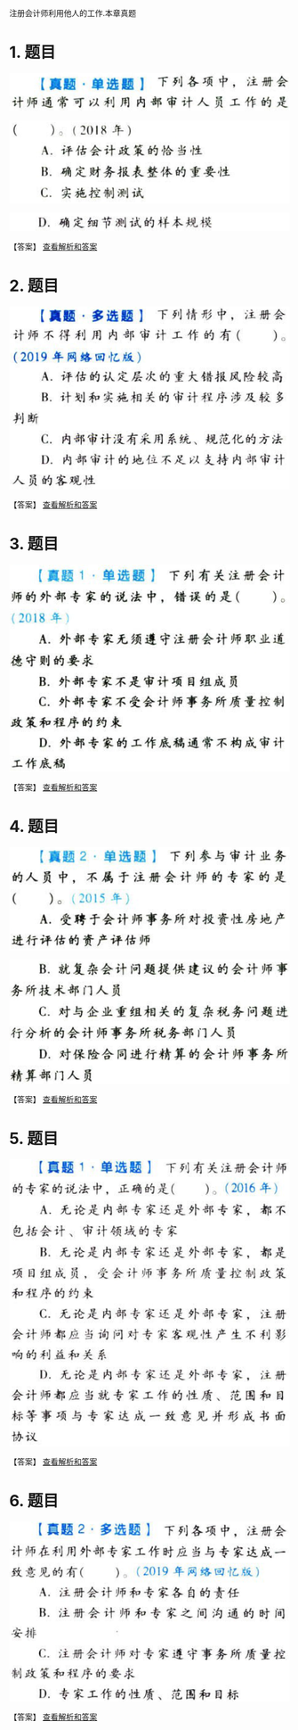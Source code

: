 注册会计师利用他人的工作.本章真题

# 1. 题目

![](media/e4890492c6339e1181dd00291117ec73.png)

![](media/94242e797a9723fd08411c6846665f50.png)

![](media/7b01cc8a18a5ebe87d0bd7e8ae71d97c.png)

【答案】
[查看解析和答案](media/f7473ab753fc293704c7da9a94019b99.png.md)
# 2. 题目

![](media/ddda8d1e66a48b4d1d6fab179fd832ae.png)

【答案】
[查看解析和答案](media/c3bc17403dc00ac2c70c0a7b97d1e7cb.png.md)
# 3. 题目

![](media/706c0ca0ca5faf2f2afea20ac42011fe.png)

【答案】
[查看解析和答案](media/22c94e8ab5d97a7abf63ae272ed811e1.png.md)
# 4. 题目

![](media/9b7b8f3ae858b3e5baa8eddc4c69d596.png)

![](media/552fddae87b554b1855b236ab826f97e.png)

【答案】
[查看解析和答案](media/da9341fa011d6d3f307969a1eb483757.png.md)
# 5. 题目

![](media/f3127e362140120ccfd556f38f40e03a.png)

【答案】
[查看解析和答案](media/b3a4ca3661ba2d165c26e9d435a6ec1e.png.md)
# 6. 题目

![](media/30d988681bea9edddd018951c29348e9.png)

【答案】
[查看解析和答案](media/c311796a6323e25091cf0b2dc96c0947.png.md)

